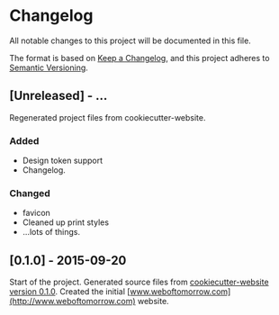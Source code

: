 # Changelog

All notable changes to this project will be documented in this file.

The format is based on [Keep a Changelog](https://keepachangelog.com/en/1.0.0/),
and this project adheres to [Semantic Versioning](https://semver.org/spec/v2.0.0.html).

<!--
Not every commit is added to this list, but many items listed are taken from the
git commit messages (`git shortlog 0.7.0..origin/develop`).

Types of changes

- **Added** for new features.
- **Changed** for changes in existing functionality.
- **Deprecated** for soon-to-be removed features.
- **Removed** for now removed features.
- **Fixed** for any bug fixes.
- **Security** in case of vulnerabilities.
-->

## [Unreleased] - ...

<!-- TODO: update changelog when developing -->

Regenerated project files from cookiecutter-website.

### Added

- Design token support
- Changelog.

### Changed

- favicon
- Cleaned up print styles
- ...lots of things.

## [0.1.0] - 2015-09-20

Start of the project. Generated source files from
[cookiecutter-website version 0.1.0](https://github.com/jkenlooper/cookiecutter-website).
Created the initial [www.weboftomorrow.com](http://www.weboftomorrow.com) website.
